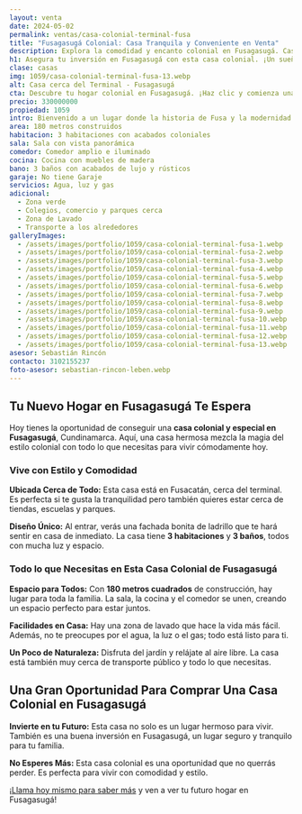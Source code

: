 ```yaml
---
layout: venta
date: 2024-05-02
permalink: ventas/casa-colonial-terminal-fusa
title: "Fusagasugá Colonial: Casa Tranquila y Conveniente en Venta"
description: Explora la comodidad y encanto colonial en Fusagasugá. Casa cerca del terminal, ideal para tu familia. ¡Haz clic y descubre tu próximo hogar!
h1: Asegura tu inversión en Fusagasugá con esta casa colonial. ¡Un sueño de tradición y comodidad!
clase: casas
img: 1059/casa-colonial-terminal-fusa-13.webp
alt: Casa cerca del Terminal - Fusagasugá
cta: Descubre tu hogar colonial en Fusagasugá. ¡Haz clic y comienza una nueva vida hoy!
precio: 330000000
propiedad: 1059
intro: Bienvenido a un lugar donde la historia de Fusa y la modernidad se fusionan en una encantadora casa colonial
area: 180 metros construidos
habitacion: 3 habitaciones con acabados coloniales
sala: Sala con vista panorámica
comedor: Comedor amplio e iluminado
cocina: Cocina con muebles de madera
bano: 3 baños con acabados de lujo y rústicos
garaje: No tiene Garaje
servicios: Agua, luz y gas 
adicional:
  - Zona verde
  - Colegios, comercio y parques cerca
  - Zona de Lavado
  - Transporte a los alrededores
galleryImages:
  - /assets/images/portfolio/1059/casa-colonial-terminal-fusa-1.webp
  - /assets/images/portfolio/1059/casa-colonial-terminal-fusa-2.webp
  - /assets/images/portfolio/1059/casa-colonial-terminal-fusa-3.webp
  - /assets/images/portfolio/1059/casa-colonial-terminal-fusa-4.webp
  - /assets/images/portfolio/1059/casa-colonial-terminal-fusa-5.webp
  - /assets/images/portfolio/1059/casa-colonial-terminal-fusa-6.webp
  - /assets/images/portfolio/1059/casa-colonial-terminal-fusa-7.webp
  - /assets/images/portfolio/1059/casa-colonial-terminal-fusa-8.webp
  - /assets/images/portfolio/1059/casa-colonial-terminal-fusa-9.webp
  - /assets/images/portfolio/1059/casa-colonial-terminal-fusa-10.webp
  - /assets/images/portfolio/1059/casa-colonial-terminal-fusa-11.webp
  - /assets/images/portfolio/1059/casa-colonial-terminal-fusa-12.webp
  - /assets/images/portfolio/1059/casa-colonial-terminal-fusa-13.webp
asesor: Sebastián Rincón
contacto: 3102155237
foto-asesor: sebastian-rincon-leben.webp
---
```

## Tu Nuevo Hogar en Fusagasugá Te Espera

Hoy tienes la oportunidad de conseguir una **casa colonial y especial en Fusagasugá**, Cundinamarca. Aquí, una casa hermosa mezcla la magia del estilo colonial con todo lo que necesitas para vivir cómodamente hoy.

### Vive con Estilo y Comodidad

**Ubicada Cerca de Todo:** Esta casa está en Fusacatán, cerca del terminal. Es perfecta si te gusta la tranquilidad pero también quieres estar cerca de tiendas, escuelas y parques.

**Diseño Único:** Al entrar, verás una fachada bonita de ladrillo que te hará sentir en casa de inmediato. La casa tiene **3 habitaciones** y **3 baños**, todos con mucha luz y espacio.

### Todo lo que Necesitas en Esta Casa Colonial de Fusagasugá

**Espacio para Todos:** Con **180 metros cuadrados** de construcción, hay lugar para toda la familia. La sala, la cocina y el comedor se unen, creando un espacio perfecto para estar juntos.

**Facilidades en Casa:** Hay una zona de lavado que hace la vida más fácil. Además, no te preocupes por el agua, la luz o el gas; todo está listo para ti.

**Un Poco de Naturaleza:** Disfruta del jardín y relájate al aire libre. La casa está también muy cerca de transporte público y todo lo que necesitas.

## Una Gran Oportunidad Para Comprar Una Casa Colonial en Fusagasugá

**Invierte en tu Futuro:** Esta casa no solo es un lugar hermoso para vivir. También es una buena inversión en Fusagasugá, un lugar seguro y tranquilo para tu familia.

**No Esperes Más:** Esta casa colonial es una oportunidad que no querrás perder. Es perfecta para vivir con comodidad y estilo.

¡[Llama hoy mismo para saber más](#asesor) y ven a ver tu futuro hogar en Fusagasugá!

